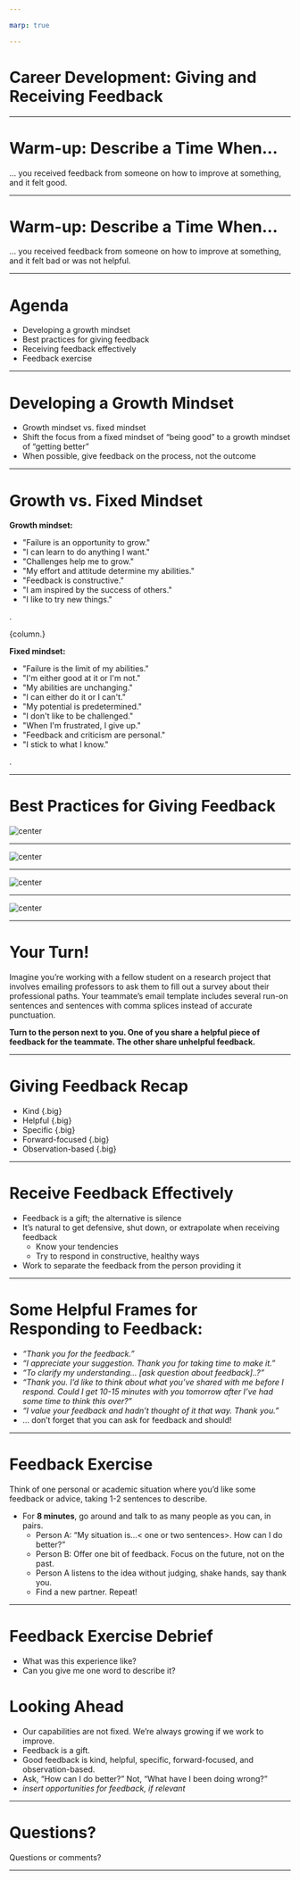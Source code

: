 ```yaml
---

marp: true

---
```


<style>
img[alt~="center"] {
  display: block;
  margin: 0 auto;
}
</style>

# Career Development: Giving and Receiving Feedback

<!--
Today we’ll discuss two absolutely critical professional skills: giving and receiving feedback. 

*Give 1-2 anecdotes or reasons why giving and receiving feedback are important skills to develop.*

It can be challenging to both give and receive feedback well, and there is always room for improvement. When you leave this session you won’t be an expert on either (I’m certainly not!), but you’ll have a broader understanding of why particular kinds of feedback are likely to have their desired effect and why others are not. I hope you’ll also leave with some helpful suggestions for more effectively receiving feedback, no matter who it comes from.

I’d also like to mention that giving and receiving feedback can be emotional and feel personal at times. This session will be most meaningful if you share your perspectives and questions. What’s shared within this group should stay within this group.

Integrating the tips from this session will help you make the most of academic and professional work.

But first, please take the notecard on your desk and a pen or pencil.
-->

---

# Warm-up: Describe a Time When...

… you received feedback from someone on how to improve at something, and it felt good.

<!--
Take the notecard in front of you and take two minutes to jot down some thoughts on the prompt: describe a time when you received feedback from someone on how to improve at something, and it felt good. 

*Ask for volunteers: What made it feel good?*

Clearly there are ways to suggest improvements that are well-received and can lead to meaningful change.
-->

---

# Warm-up: Describe a Time When...

… you received feedback from someone on how to improve at something, and it felt bad or was not helpful.

<!--
Turn the notecard over and take two minutes to jot down some thoughts on this next prompt: describe a time when you received feedback from someone on how to improve at something, and it felt bad or was not helpful.

*Ask for volunteers: What made it feel bad or made it unhelpful?*

Clearly there are ways people deliver feedback that cause the receiver to ignore the feedback, shut down, and/or lose some faith in them as a colleague, boss, or peer. Sometimes *how* someone says something can make a tremendous difference in whether or not the person welcomes and integrates the feedback.
-->

---

# Agenda

* Developing a growth mindset  
* Best practices for giving feedback
* Receiving feedback effectively
* Feedback exercise

<!--
We’ll start by discussing growth mindset, and then we’ll dive into best practices for both giving and receiving feedback in constructive ways. We’ll close by putting these to use with some practice.
-->

---

# Developing a Growth Mindset

* Growth mindset vs. fixed mindset 
* Shift the focus from a fixed mindset of “being good” to a growth mindset of “getting better”
* When possible, give feedback on the process, not the outcome

<!--Before we even get to talking about giving and receiving feedback, let’s ground this conversation in an important scientific concept related to feedback: growth mindset. 
-->

---

# Growth vs. Fixed Mindset

**Growth mindset:**

* "Failure is an opportunity to grow."
* "I can learn to do anything I want."
* "Challenges help me to grow."
* "My effort and attitude determine my abilities."
* "Feedback is constructive."
* "I am inspired by the success of others."
* "I like to try new things."

.

{column.}

**Fixed mindset:**

* "Failure is the limit of my abilities."
* "I'm either good at it or I'm not."
* "My abilities are unchanging."
* "I can either do it or I can't."
* "My potential is predetermined."
* "I don't like to be challenged."
* "When I'm frustrated, I give up."
* "Feedback and criticism are personal."
* "I stick to what I know."

.

<!--
These are the differences between growth mindset and fixed mindset. If someone has a growth mindset, they think their talents and abilities can be improved through working hard and seeking to grow in a particular area. This view sparks a desire to learn and the buoyancy to persist when challenged. The opposite is a fixed mindset. In a fixed mindset, people think their intelligence and talents are fixed traits, or characteristics they were born with. People with a fixed mindset are likely to believe innate talents alone create success and concern themselves with what they’re good at instead of developing skills to improve. 

Significant research supports the assertion that we are capable of growing our intelligence and skills much like we’re capable of growing and building physical muscles in our body. Teams that operate with a growth mindset work better together, have open discussions, and feel they can surface disagreements in a safe space. Teams that work with a fixed mindset are often anxious about how their ideas would be received and worried about being judged as either smart or dumb.
-->

---

# Best Practices for Giving Feedback

![center](res/feedback02.png)

<!--
Here are some best practices for giving feedback. How you deliver the feedback can depend on the situation and the person on the receiving end, but these are generally helpful guidelines to keep in mind when delivering feedback.

Are there other best practices you can think of?

Image Details:
* [feedback02.png](https://opensource.google/docs/copyright/): Copyright Google
-->

---

![center](res/feedback03.png)

<!--
Let’s apply those best practices to some examples. What’s the difference between the two pieces of feedback shown here? 

Truly helpful: “I” statement, behavior- and observation-focused, balanced, looking toward the future
Er...not so helpful…: person-focused, vague, unkind, entirely critical, “you” statements

Image Details:
* [feedback03.png](https://opensource.google/docs/copyright/): Copyright Google
-->

---

![center](res/feedback04.png)

<!--
What about this one? What’s the difference between the two pieces of feedback shown here? 

Truly helpful: “I” statement, behavior- and observation-focused, balanced, looking toward the future
Er...not so helpful…: person-focused, vague, unkind, entirely critical, “you” statements

Image Details:
* [feedback04.png](https://opensource.google/docs/copyright/): Copyright Google
-->

---

![center](res/feedback05.png)

<!--
Here’s a last example. What do you think? 

Truly helpful: “I” statement, behavior- and observation-focused, balanced, looking toward the future
Er...not so helpful…: person-focused, vague, unkind, entirely critical, “you” statements

Image Details:
* [feedback05.png](https://opensource.google/docs/copyright/): Copyright Google
-->

---

# Your Turn!

Imagine you’re working with a fellow student on a research project that involves emailing professors to ask them to fill out a survey about their professional paths. Your teammate’s email template includes several run-on sentences and sentences with comma splices instead of accurate punctuation.

**Turn to the person next to you.
One of you share a helpful piece of feedback for the teammate. The other share unhelpful feedback.**

<!--

*Ask a student to read the first paragraph.*

Now turn to the person next to you or find a partner sitting elsewhere. One of you share a HELPFUL piece of feedback for this teammate. The other person share an UNHELPFUL piece of feedback. We’ll gather back together and share some examples in 2-3 minutes.

Ok, let’s go over some examples! Who wants to share?

*Point out where students have applied specific elements to helpful and unhelpful feedback to their responses.*
--> 

---

# Giving Feedback Recap

* Kind {.big}
* Helpful {.big}
* Specific {.big}
* Forward-focused {.big}
* Observation-based {.big}

<!--
To summarize, good constructive feedback is kind, specific, helpful, forward-focused, and observation-based. It doesn’t dwell on the past, it’s not all negative, and it doesn’t focus on the person.
-->

---

# Receive Feedback Effectively

* Feedback is a gift; the alternative is silence
* It’s natural to get defensive, shut down, or extrapolate when receiving feedback
    * Know your tendencies
    * Try to respond in constructive, healthy ways
* Work to separate the feedback from the person providing it

<!--
It’s not always easy to be open to constructive feedback, and that’ll probably be the understatement of the day. 

What do you find difficult about receiving critical feedback? 

* One way to become more open to developmental feedback is to think of feedback as a gift. Feedback is a way for people to show investment in you. The alternative is silence. If people (family members, roommates, or colleagues) were not interested in seeing you reach your potential in some way, they could always say nothing when you could be doing better - or when you’re doing great. Feedback very often derives from someone wanting to see you succeed or improve at something. It’s best to think of it that way. Be grateful as best as you’re able and say thank you.
* Also, many of us can get defensive or shut down when receiving feedback. Sometimes we extrapolate from a small piece of feedback and assume we are not good or incapable of improving at something. For example, the advertising executive quoted in the prep article you read said when he heard his boss make an offhand joke about his lack of professionalism, he said he was flooded with shame and “all his failings rush to mind, as if he were Googling ‘things wrong with me’ and getting 1.2 million hits, with sponsored ads from his father and his ex. In this state it’s hard to see the feedback at ‘actual size.’” But now that Michael understands his standard operating procedure, he’s able to make better choices about where to go from there. He said he’s now able to reassure himself that he’s exaggerating, and usually after he sleeps on it, he’s in a better place to figure out whether there’s something he can learn. He’s learned what he needs to do to appropriately and constructively ingest and make use of the feedback given to him.
* Another tip is to work to separate the feedback from the person giving it. If the feedback is on target and the advice is wise, it shouldn’t matter who’s delivering it. But it does. Often our feelings about the feedback giver (or how, when, where he delivered the comments) can override the feedback itself. It’s best to attempt to view feedback on its own. You don’t have to apply every piece of feedback you receive, but it would be foolish to rule out a good piece of advice because of some grievance regarding the person giving it.

Source: https://hbr.org/2014/01/find-the-coaching-in-criticism
-->

---

# Some Helpful Frames for Responding to Feedback:

* *“Thank you for the feedback.”*
* *“I appreciate your suggestion. Thank you for taking time to make it.”*
* *“To clarify my understanding… [ask question about feedback]..?”*
* *“Thank you. I’d like to think about what you’ve shared with me before I respond. Could I get 10-15 minutes with you tomorrow after I’ve had some time to think this over?”*
* *“I value your feedback and hadn’t thought of it that way. Thank you.”*
* … don’t forget that you can ask for feedback and should! 

<!--
Here are some helpful frames for how to receive feedback in the moment. 

If you know you tend to get defensive or shut down when receiving critical feedback, sometimes it’s best to ask for time to digest before responding. If the person giving the feedback is your boss, this can be especially wise, as it’s important to preserve your relationship with that person and not say things you’ll regret. Granted, this extra time isn’t always possible. But if you're able to receive your yearly performance review in writing the day before you meet with your boss, why not ask for it?

Don’t forget to ask for feedback! As you read in the HBR article, research shows people who explicitly seek critical feedback tend to get higher performance ratings. This is probably because someone who’s asking for coaching is likely to take what is said and genuinely improve. Asking for feedback also communicates you have humility, respect, a desire to achieve, and confidence.

Can you think of a time you’ve asked for constructive feedback preemptively?
-->

---

# Feedback Exercise

Think of one personal or academic situation where you’d like some feedback or advice, taking 1-2 sentences to describe.  

* For **8 minutes**, go around and talk to as many people as you can, in pairs.
    * Person A: “My situation is…< one or two sentences>.  How can I do better?”
    * Person B: Offer one bit of feedback.  Focus on the future, not on the past.
    * Person A listens to the idea without judging, shake hands, say thank you.
    * Find a new partner. Repeat!

<!--
Let’s put this into practice!

*Ask student to read the on-screen directions.*

This is meant to be a fun exercise with an easy-to-describe example. I might say, “My situation is that I take forever to put my clothes away after doing laundry. How can I do better?” or “I munch on snacks right before dinner, a very bad habit. How can I do better?” or “I often let personal emails slip deep into my inbox before I’m able to respond, and then I can’t find them. How do I do better?” The point is to proactively ask for feedback from others to benefit our own personal growth. Feedback should be constructive, forward-thinking, and kind. Remember, we’re looking ahead. It’s not, “what have I been doing wrong?” It’s “how can I do better?” Take eight minutes starting now.
-->

---

# Feedback Exercise Debrief

* What was this experience like? 
* Can you give me one word to describe it?

<!--
How many of you heard at least one piece of feedback that you liked and might want to try? What was this experience like in one word?

The most common word that comes up is “fun." It's not painful, not uncomfortable or embarrassing. The most common word students say is fun because it shows good ideas can come from everyone around you. They don’t have to be an expert. Focusing on the future feels good. There’s no need to nitpick ideas from others. Just listen and take what you think is useful.
-->

# Looking Ahead

* Our capabilities are not fixed. We’re always growing if we work to improve.
* Feedback is a gift.
* Good feedback is kind, helpful, specific, forward-focused, and observation-based.
* Ask, “How can I do better?” Not, “What have I been doing wrong?”
* *insert opportunities for feedback, if relevant*

<!--
Let’s recap what we’ve gone over today.

*Ask 1-4 students to read the on-screen summary points. If there are forthcoming opportunities for students to practice giving and/or receiving feedback, list them on this slide and mention them here.
-->

---

# Questions?

Questions or comments?

<!--
Thank you all so much for participating today and for your willingness to engage with this important topic. What remaining questions or comments do you have?
-->

---
